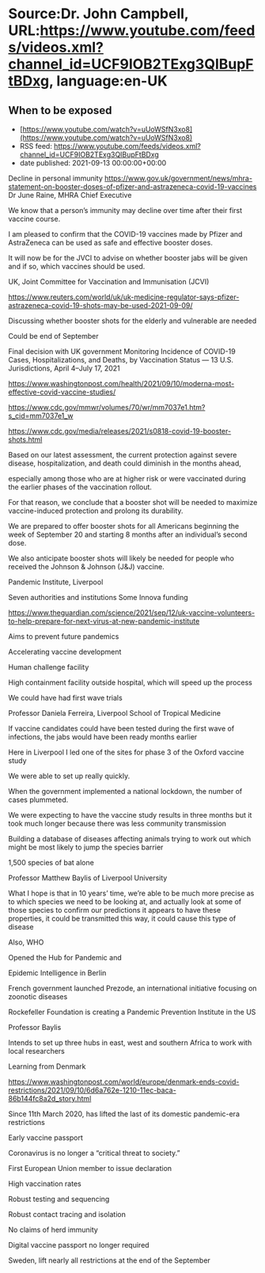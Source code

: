 # Source:Dr. John Campbell, URL:https://www.youtube.com/feeds/videos.xml?channel_id=UCF9IOB2TExg3QIBupFtBDxg, language:en-UK

## When to be exposed
 - [https://www.youtube.com/watch?v=uUoWSfN3xo8](https://www.youtube.com/watch?v=uUoWSfN3xo8)
 - RSS feed: https://www.youtube.com/feeds/videos.xml?channel_id=UCF9IOB2TExg3QIBupFtBDxg
 - date published: 2021-09-13 00:00:00+00:00

Decline in personal immunity
https://www.gov.uk/government/news/mhra-statement-on-booster-doses-of-pfizer-and-astrazeneca-covid-19-vaccines
Dr June Raine, MHRA Chief Executive

 We know that a person’s immunity may decline over time after their first vaccine course. 

I am pleased to confirm that the COVID-19 vaccines made by Pfizer and AstraZeneca can be used as safe and effective booster doses. 

It will now be for the JVCI to advise on whether booster jabs will be given and if so, which vaccines should be used.

UK, Joint Committee for Vaccination and Immunisation (JCVI)

https://www.reuters.com/world/uk/uk-medicine-regulator-says-pfizer-astrazeneca-covid-19-shots-may-be-used-2021-09-09/

Discussing whether booster shots for the elderly and vulnerable are needed

Could be end of September

Final decision with UK  government
Monitoring Incidence of COVID-19 Cases, Hospitalizations, and Deaths, by Vaccination Status — 13 U.S. Jurisdictions, April 4–July 17, 2021

https://www.washingtonpost.com/health/2021/09/10/moderna-most-effective-covid-vaccine-studies/

https://www.cdc.gov/mmwr/volumes/70/wr/mm7037e1.htm?s_cid=mm7037e1_w

https://www.cdc.gov/media/releases/2021/s0818-covid-19-booster-shots.html

Based on our latest assessment, the current protection against severe disease, hospitalization, and death could diminish in the months ahead, 

especially among those who are at higher risk or were vaccinated during the earlier phases of the vaccination rollout. 

For that reason, we conclude that a booster shot will be needed to maximize vaccine-induced protection and prolong its durability.

We are prepared to offer booster shots for all Americans beginning the week of September 20 and starting 8 months after an individual’s second dose. 

We also anticipate booster shots will likely be needed for people who received the Johnson & Johnson (J&J) vaccine.

Pandemic Institute, Liverpool

Seven authorities and institutions
Some Innova funding

https://www.theguardian.com/science/2021/sep/12/uk-vaccine-volunteers-to-help-prepare-for-next-virus-at-new-pandemic-institute

Aims to prevent future pandemics

Accelerating vaccine development

Human challenge facility

High containment facility outside hospital, which will speed up the process

We could have had first wave trials

Professor Daniela Ferreira, Liverpool School of Tropical Medicine

If vaccine candidates could have been tested during the first wave of infections, the jabs would have been ready months earlier

Here in Liverpool I led one of the sites for phase 3 of the Oxford vaccine study

We were able to set up really quickly. 

When the government implemented a national lockdown, the number of cases plummeted. 

We were expecting to have the vaccine study results in three months but it took much longer because there was less community transmission

Building a database of diseases affecting animals trying to work out which might be most likely to jump the species barrier

1,500 species of bat alone

Professor Matthew Baylis of Liverpool University

What I hope is that in 10 years’ time, we’re able to be much more precise as to which species we need to be looking at, and actually look at some of those species to confirm our predictions
it appears to have these properties, it could be transmitted this way, it could cause this type of disease

Also, WHO

Opened the Hub for Pandemic and 

Epidemic Intelligence in Berlin

French government launched Prezode, an international initiative focusing on zoonotic diseases

Rockefeller Foundation is creating a Pandemic Prevention Institute in the US

Professor Baylis

Intends to set up three hubs in east, west and southern Africa to work with local researchers

Learning from Denmark

https://www.washingtonpost.com/world/europe/denmark-ends-covid-restrictions/2021/09/10/6d6a762e-1210-11ec-baca-86b144fc8a2d_story.html

Since 11th March 2020, has lifted the last of its domestic pandemic-era restrictions

Early vaccine passport

Coronavirus is no longer a “critical threat to society.”

First European Union member to issue declaration

High vaccination rates

Robust testing and sequencing

Robust contact tracing and isolation

No claims of herd immunity

Digital vaccine passport no longer required

Sweden, lift nearly all restrictions at the end of the September

